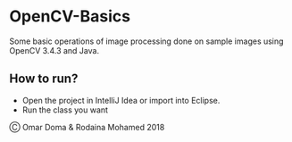 # OpenCV-Basics
Some basic operations of image processing done on sample images using OpenCV 3.4.3 and Java.

## How to run?
* Open the project in IntelliJ Idea or import into Eclipse.
* Run the class you want

Ⓒ Omar Doma & Rodaina Mohamed 2018
